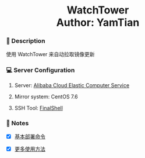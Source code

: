 <h1 align="center">
  WatchTower
  <br>
  Author: YamTian
</h1>

### 📜 Description

使用 WatchTower 来自动拉取镜像更新

### 💻 Server Configuration

1. Server: [Alibaba Cloud Elastic Computer Service](https://www.aliyun.com/product/swas)

2. Mirror system: CentOS 7.6

3. SSH Tool: [FinalShell](http://www.hostbuf.com/t/988.html)

### 📔 Notes

- [x] [基本部署命令](https://github.com/YamTian/Notes/blob/master/WatchTower/WatchTower.md)

- [x] [更多使用方法](https://github.com/YamTian/Notes/blob/master/WatchTower/More.md)